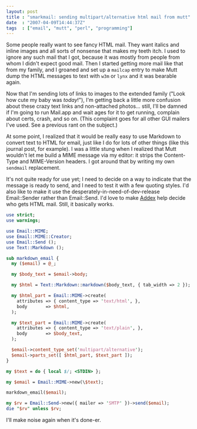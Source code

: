 ```yaml
---
layout: post
title : "smarkmail: sending multipart/alternative html mail from mutt"
date  : "2007-04-09T14:44:37Z"
tags  : ["email", "mutt", "perl", "programming"]
---
```

Some people really want to see fancy HTML mail.  They want italics and inline
images and all sorts of nonsense that makes my teeth itch.  I used to ignore
any such mail that I got, because it was mostly from people from whom I didn't
expect good mail.  Then I started getting more mail like that from my family,
and I groaned and set up a `mailcap` entry to make Mutt dump the HTML messages
to text with `w3m` or `lynx` and it was bearable again.

Now that I'm sending lots of links to images to the extended family ("Look how
cute my baby was *today*!"), I'm getting back a little more confusion about
these crazy text links and non-attached photos... still, I'll be damned if I'm
going to run Mail.app and wait ages for it to get running, complain about
certs, crash, and so on.  (This complaint goes for all other GUI mailers I've
used.  See a previous rant on the subject.)

At some point, I realized that it would be really easy to use Markdown to
convert text to HTML for email, just like I do for lots of other things (like
this journal post, for example).  I was a little stung when I realized that
Mutt wouldn't let me build a MIME message via my editor: it strips the
Content-Type and MIME-Version headers.  I got around that by writing my own
`sendmail` replacement.

It's not quite ready for use yet; I need to decide on a way to indicate that
the message is ready to send, and I need to test it with a few quoting styles.
I'd also like to make it use the desperately-in-need-of-dev-release
Email::Sender rather than Email::Send.  I'd love to make
[Addex](http://search.cpan.org/dist/App-Addex) help decide who gets HTML mail.
Still, it basically works.

```perl
use strict;
use warnings;

use Email::MIME;
use Email::MIME::Creator;
use Email::Send ();
use Text::Markdown ();

sub markdown_email {
  my ($email) = @_;

  my $body_text = $email->body;

  my $html = Text::Markdown::markdown($body_text, { tab_width => 2 });

  my $html_part = Email::MIME->create(
    attributes => { content_type => 'text/html', },
    body       => $html,
  );

  my $text_part = Email::MIME->create(
    attributes => { content_type => 'text/plain', },
    body       => $body_text,
  );

  $email->content_type_set('multipart/alternative');
  $email->parts_set([ $html_part, $text_part ]);
}

my $text = do { local $/; <STDIN> };

my $email = Email::MIME->new(\$text);

markdown_email($email);

my $rv = Email::Send->new({ mailer => 'SMTP' })->send($email);
die "$rv" unless $rv;
```

I'll make noise again when it's done-er.
